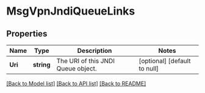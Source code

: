 # MsgVpnJndiQueueLinks

## Properties
Name | Type | Description | Notes
------------ | ------------- | ------------- | -------------
**Uri** | **string** | The URI of this JNDI Queue object. | [optional] [default to null]

[[Back to Model list]](../README.md#documentation-for-models) [[Back to API list]](../README.md#documentation-for-api-endpoints) [[Back to README]](../README.md)

